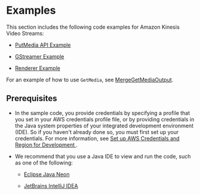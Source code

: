 # Examples<a name="examples"></a>

This section includes the following code examples for Amazon Kinesis Video Streams:

+ [PutMedia API Example](examples-putmedia.md)

+ [GStreamer Example](examples-gstreamer.md)

+ [Renderer Example](examples-renderer.md)

For an example of how to use `GetMedia`, see [MergeGetMediaOutput](parser-library-write.md#parser-library-write-MGMO)\.

## Prerequisites<a name="examples-prerequisites"></a>

+ In the sample code, you provide credentials by specifying a profile that you set in your AWS credentials profile file, or by providing credentials in the Java system properties of your integrated development environment \(IDE\)\. So if you haven't already done so, you must first set up your credentials\. For more information, see [Set up AWS Credentials and Region for Development ](http://docs.aws.amazon.com/sdk-for-java/v1/developer-guide/setup-credentials.html)\.

+ We recommend that you use a Java IDE to view and run the code, such as one of the following:

  + [Eclipse Java Neon](http://www.eclipse.org/downloads/packages/eclipse-ide-java-developers/neon3)

  + [JetBrains IntelliJ IDEA](https://www.jetbrains.com/idea/)
